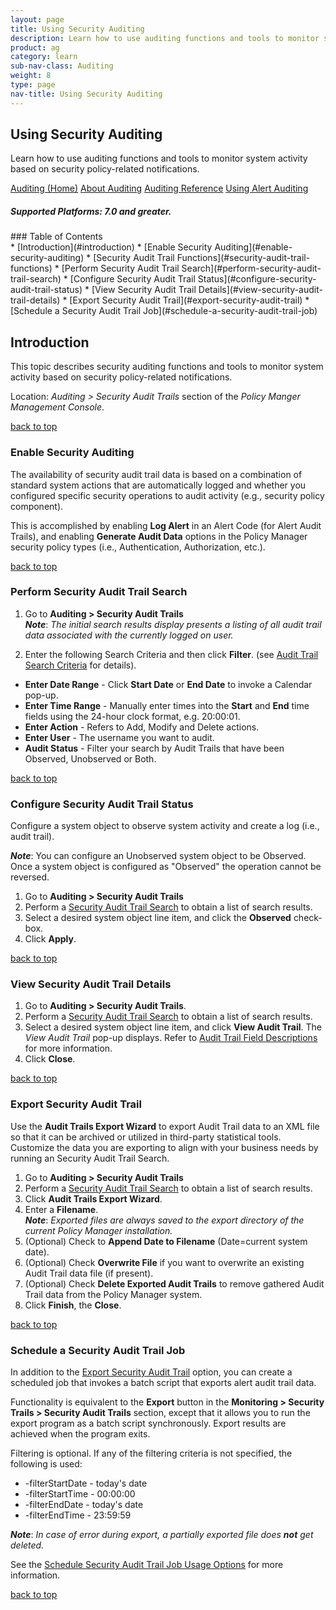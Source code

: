```yaml
---
layout: page
title: Using Security Auditing 
description: Learn how to use auditing functions and tools to monitor system activity based on security policy-related notifications.
product: ag
category: learn
sub-nav-class: Auditing
weight:	8
type: page
nav-title: Using Security Auditing
---
```


## Using Security Auditing
Learn how to use auditing functions and tools to monitor system activity based on security policy-related notifications.

<a href="auditing_toc.html" class="button secondary">Auditing (Home)</a> <a href="../auditing/about_auditing.html" class="button secondary">About Auditing</a>  <a href="../auditing/auditing_reference.html" class="button secondary">Auditing Reference</a>  <a href="../auditing/using_alert_auditing.html" class="button secondary">Using Alert Auditing</a>
<h5 class="stamp">Supported Platforms: 7.0 and greater.</h5>
### Table of Contents
<div id="toc-marker"></div>
* [Introduction](#introduction)
* [Enable Security Auditing](#enable-security-auditing)
* [Security Audit Trail Functions](#security-audit-trail-functions)
	* [Perform Security Audit Trail Search](#perform-security-audit-trail-search)
	* [Configure Security Audit Trail Status](#configure-security-audit-trail-status)
	* [View Security Audit Trail Details](#view-security-audit-trail-details)
	* [Export Security Audit Trail](#export-security-audit-trail)
	* [Schedule a Security Audit Trail Job](#schedule-a-security-audit-trail-job)


## Introduction
This topic describes security auditing functions and tools to monitor system activity based on security policy-related notifications. 

Location: *Auditing > Security Audit Trails* section of the *Policy Manger Management Console*.

<a href="#top">back to top</a>

### Enable Security Auditing
The availability of security audit trail data is based on a combination of standard system actions that are automatically logged and whether you configured specific security operations to audit activity (e.g., security policy component). 

This is accomplished by enabling **Log Alert** in an Alert Code (for Alert Audit Trails), and enabling **Generate Audit Data** options in the Policy Manager security policy types (i.e., Authentication, Authorization, etc.).

<a href="#top">back to top</a>

### Perform Security Audit Trail Search

1. Go to **Auditing > Security Audit Trails**  
***Note***: *The initial search results display presents a listing of all audit trail data associated with the currently logged on user.*
  
2. Enter the following Search Criteria and then click **Filter**. (see [Audit Trail Search Criteria](../auditing/auditing_reference.html#audit-trail-search-criteria) for details).
  * **Enter Date Range** - Click **Start Date** or **End Date** to invoke a Calendar pop-up.
  * **Enter Time Range** - Manually enter times into the **Start** and **End** time fields using the 24-hour clock format, e.g. 20\:00\:01.
  * **Enter Action** - Refers to Add, Modify and Delete actions.
  * **Enter User** - The username you want to audit.
  * **Audit Status** - Filter your search by Audit Trails that have been Observed, Unobserved or Both.

<a href="#top">back to top</a>

### Configure Security Audit Trail Status

Configure a system object to observe system activity and create a log (i.e., audit trail).

***Note***: You can configure an Unobserved system object to be Observed. Once a system object is configured as "Observed" the operation cannot be reversed.

1. Go to **Auditing > Security Audit Trails**
2. Perform a [Security Audit Trail Search](#perform-security-audit-trail-search) to obtain a list of search results.
3. Select a desired system object line item, and click the **Observed** check-box.
4. Click **Apply**.

<a href="#top">back to top</a>

### View Security Audit Trail Details

1. Go to **Auditing > Security Audit Trails**.
2. Perform a [Security Audit Trail Search](#perform-security-audit-trail-search) to obtain a list of search results.
3. Select a desired system object line item, and click **View Audit Trail**. The *View Audit Trail* pop-up displays. Refer to [Audit Trail Field Descriptions](../auditing/auditingreference.html#audit-trail-field-descriptions) for more information. 
4. Click **Close**.

<a href="#top">back to top</a>

### Export Security Audit Trail

Use the **Audit Trails Export Wizard** to export Audit Trail data to an XML file so that it can be archived or utilized in third-party statistical tools. Customize the data you are exporting to align with your business needs by running an Security Audit Trail Search.

1. Go to **Auditing > Security Audit Trails**
2. Perform a [Security Audit Trail Search](#perform-security-audit-trail-search) to obtain a list of search results.
3. Click **Audit Trails Export Wizard**.
4. Enter a **Filename**.  
  ***Note***: *Exported files are always saved to the export directory of the current Policy Manager installation.*
5. (Optional) Check to **Append Date to Filename** (Date=current system date).
6. (Optional) Check **Overwrite File** if you want to overwrite an existing Audit Trail data file (if present).
7. (Optional) Check **Delete Exported Audit Trails** to remove gathered Audit Trail data from the Policy Manager system.
8. Click **Finish**, the **Close**.

<a href="#top">back to top</a>

### Schedule a Security Audit Trail Job
In addition to the [Export Security Audit Trail](#export-security-audit-trail) option, you can create a scheduled job that invokes a batch script that exports alert audit trail data.

Functionality is equivalent to the **Export** button in the **Monitoring > Security Trails > Security Audit Trails** section, except that it allows you to run the export program as a batch script synchronously. Export results are achieved when the program exits.

Filtering is optional. If any of the filtering criteria is not specified, the following is used:

* -filterStartDate - today's date
* -filterStartTime - 00\:00\:00
* -filterEndDate - today's date
* -filterEndTime - 23\:59\:59  

***Note***: *In case of error during export, a partially exported file does* ***not*** *get deleted.*

See the [Schedule Security Audit Trail Job Usage Options](#../auditing/auditing_reference.html#schedule-a-security-audit-trail-job-usage-options) for more information.

<a href="#top">back to top</a>